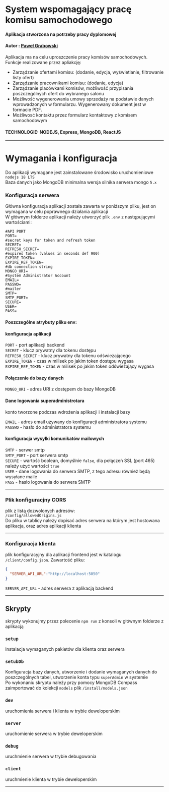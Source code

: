 # System wspomagający pracę komisu samochodowego  
#### Aplikacja stworzona na potrzeby pracy dyplomowej  
#### Autor : [Paweł Grabowski](https://github.com/PGrabowski-9290)  
Aplikacja ma na celu uproszczenie pracy komisów samochodowych.  
Funkcje realizowane przez apliakcję:  
- Zarządzanie ofertami komisu: (dodanie, edycja, wyświetlanie, filtrowanie listy ofert)
- Zarządzanie pracownikami komisu: (dodanie, edycja)
- Zarządzanie placówkami komisów, możliwość przypisania poszczególnych ofert do wybranego salonu
- Możliwość wygenerowania umowy sprzedaży na podstawie danych wprowadzonych w formularzu. Wygenerowany dokument jest w formacie PDF.
- Możliwosć kontaktu przez formularz kontaktowy z komisem samochodowym  

#### TECHNOLOGIE: NODEJS, Express, MongoDB, ReactJS  
  
---  

# Wymagania i konfiguracja 
Do aplikacji wymagane jest zainstalowane środowisko uruchomieniowe `nodejs 18 LTS`  
Baza danych jako MongoDB minimalna wersja silnika serwera mongo `5.x`


### Konfiguracja serwera
Główna konfiguracja aplikacji została zawarta w poniższym pliku, jest on wymagana w celu poprawnego działania aplikacji  
W głównym folderze aplikacji należy utworzyć plik `.env` z następującymi wartościami: 
```env
#API PORT
PORT=
#secret keys for token and refresh token
SECRET=
REFRESH_SECRET=
#expires token (values in seconds def 900)
EXPIRE_TOKEN=
EXPIRE_REF_TOKEN=
#db connection string
MONGO_URI=
#System Administrator Account
EMAIL=
PASSWD=
#mailer
SMTP=
SMTP_PORT=
SECURE=
USER=
PASS=
```
#### Poszczególne atrybuty pliku env:
#### konfiguracja aplikacji  
`PORT` - port aplikacji backend  
`SECRET` - klucz prywatny dla tokenu dostępu  
`REFRESH_SECRET` - klucz prywatny dla tokenu odświeżającego  
`EXPIRE_TOKEN` - czas w milisek po jakim token dostępu wygasa  
`EXPIRE_REF_TOKEN` - czas w milisek po jakim token odświeżający wygasa  

#### Połączenie do bazy danych  
`MONGO_URI` - adres URI z dostępem do bazy MongoDB  

#### Dane logowania superadministrotara
konto tworzone podczas wdrożenia aplikacji i instalacji bazy  

`EMAIL` - adres email używany do konfiguracji administratora systemu  
`PASSWD` - hasło do administratora systemu  

#### konfiguracja wysyłki komunikatów mailowych 

`SMTP` - serwer smtp  
`SMTP_PORT` - port serwera smtp  
`SECURE` - wartość boolean, domyślnie `false`, dla połączeń SSL (port 465) należy użyć wartości `true`  
`USER` - dane logowania do serwera SMTP, z tego adresu również będą wysyłane maile    
`PASS` - hasło logowania do serwera SMTP  

---

### Plik konfiguracjny CORS
plik z listą dozwolonych adresów:  
`/config/allowedOrigins.js`  
Do pliku w tablicy należy dopisać adres serwera na którym jest hostowana aplikacja, oraz adres aplikacji klienta

---

### Konfiguracja klienta
plik konfiguracyjny dla aplikacji frontend jest w katalogu `/client/config.json`. Zawartość pliku:
```json
{
  "SERVER_API_URL":"http://localhost:5050"
}
```
`SERVER_API_URL` - adres serwera z aplikacją backend

---

## Skrypty 
skrypty wykonujmy przez polecenie `npm run` z konsoli w głównym folderze z aplikacją


### `setup`
Instalacja wymaganych pakietów dla klienta oraz serwera
### `setubDb`
Konfiguracja bazy danych, utworzenie i dodanie wymaganych danych do poszczególnych tabel, utworzenie konta typu `superAdmin` w systemie  
Po wykonaniu skryptu należy przy pomocy MongoDB Compass zaimportować do kolekcji `models` plik `/install/models.json`
### `dev`
uruchomienia serwera i klienta w trybie deweloperskim
### `server`
uruchomienie serwera w trybie deweloperskim
### `debug`
uruchmienie serwera w trybie debugowania
### `client`
uruchmienie klienta w trybie deweloperskim  

---
